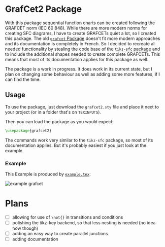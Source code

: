 # GrafCet2 Package

With this package sequential function charts can be created following the GRAFCET norm (IEC 60 848). While there are more modern norms for creating
SFC diagrams, I have to create GRAFCETs quiet a lot, so I created this package.
The old [`grafcet` Package](https://ctan.org/pkg/grafcet) doesn't fit more modern approaches and its documentation is completely in French. So I
decided to recreate all needed functionality by stealing the code base of the [`tikz-sfc` package](https://ctan.org/pkg/tikz-sfc) and to include the
additional shapes needed to create complete GRAFCETs. This means that most of its documentation applies for this package as well.

The package is a work in progress. It does work in its current state, but I plan on changing some behaviour as well as adding some more features, if I
can find the time.

## Usage

To use the package, just download the `grafcet2.sty` file and place it next to your project (or in a folder that's on `TEXINPUTS`).

Then you can load the package as you would expect:

```LaTeX
\usepackage{grafcet2}
```

The commands work very similar to the `tikz-sfc` package, so most of its documentation applies. But it's probably easiest if you just look at the example.


### Example

This Example is produced by [`example.tex`](./example.tex):

![example grafcet](./example.png)


# Plans

- [ ] allowing for use of `\not{}` in transitions and conditions
- [ ] polishing the tikz-key backend, so that less nesting is needed (no idea how though)
- [ ] adding an easy way to create parallel junctions
- [ ] adding documentation
